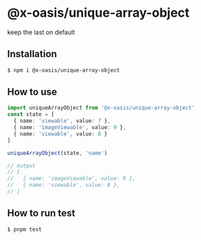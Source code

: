 # @x-oasis/unique-array-object

keep the last on default

## Installation

```bash
$ npm i @x-oasis/unique-array-object
```

## How to use

```typescript
import uniqueArrayObject from '@x-oasis/unique-array-object'
const state = [
  { name: 'viewable', value: 7 },
  { name: 'imageViewable', value: 9 }, 
  { name: 'viewable', value: 8 }
]

uniqueArrayObject(state, 'name')

// output
// [
//   { name: 'imageViewable', value: 9 }, 
//   { name: 'viewable', value: 8 },
// ]
```

## How to run test

```bash
$ pnpm test
```